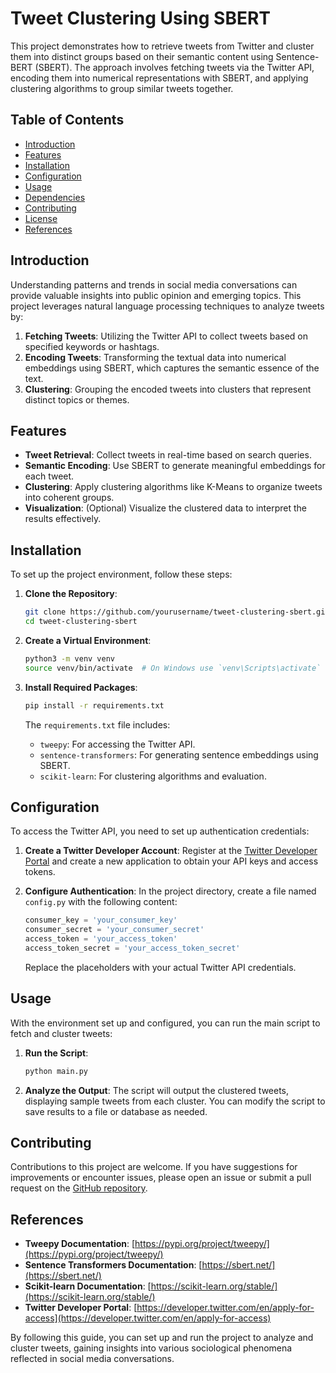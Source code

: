 # Tweet Clustering Using SBERT

This project demonstrates how to retrieve tweets from Twitter and cluster them into distinct groups based on their semantic content using Sentence-BERT (SBERT). The approach involves fetching tweets via the Twitter API, encoding them into numerical representations with SBERT, and applying clustering algorithms to group similar tweets together.

## Table of Contents

- [Introduction](#introduction)
- [Features](#features)
- [Installation](#installation)
- [Configuration](#configuration)
- [Usage](#usage)
- [Dependencies](#dependencies)
- [Contributing](#contributing)
- [License](#license)
- [References](#references)

## Introduction

Understanding patterns and trends in social media conversations can provide valuable insights into public opinion and emerging topics. This project leverages natural language processing techniques to analyze tweets by:

1. **Fetching Tweets**: Utilizing the Twitter API to collect tweets based on specified keywords or hashtags.
2. **Encoding Tweets**: Transforming the textual data into numerical embeddings using SBERT, which captures the semantic essence of the text.
3. **Clustering**: Grouping the encoded tweets into clusters that represent distinct topics or themes.

## Features

- **Tweet Retrieval**: Collect tweets in real-time based on search queries.
- **Semantic Encoding**: Use SBERT to generate meaningful embeddings for each tweet.
- **Clustering**: Apply clustering algorithms like K-Means to organize tweets into coherent groups.
- **Visualization**: (Optional) Visualize the clustered data to interpret the results effectively.

## Installation

To set up the project environment, follow these steps:

1. **Clone the Repository**:
   ```bash
   git clone https://github.com/yourusername/tweet-clustering-sbert.git
   cd tweet-clustering-sbert
   ```

2. **Create a Virtual Environment**:
   ```bash
   python3 -m venv venv
   source venv/bin/activate  # On Windows use `venv\Scripts\activate`
   ```

3. **Install Required Packages**:
   ```bash
   pip install -r requirements.txt
   ```

   The `requirements.txt` file includes:
   - `tweepy`: For accessing the Twitter API.
   - `sentence-transformers`: For generating sentence embeddings using SBERT.
   - `scikit-learn`: For clustering algorithms and evaluation.

## Configuration

To access the Twitter API, you need to set up authentication credentials:

1. **Create a Twitter Developer Account**: Register at the [Twitter Developer Portal](https://developer.twitter.com/en/apply-for-access) and create a new application to obtain your API keys and access tokens.

2. **Configure Authentication**: In the project directory, create a file named `config.py` with the following content:

   ```python
   consumer_key = 'your_consumer_key'
   consumer_secret = 'your_consumer_secret'
   access_token = 'your_access_token'
   access_token_secret = 'your_access_token_secret'
   ```

   Replace the placeholders with your actual Twitter API credentials.

## Usage

With the environment set up and configured, you can run the main script to fetch and cluster tweets:

1. **Run the Script**:
   ```bash
   python main.py
   ```

2. **Analyze the Output**: The script will output the clustered tweets, displaying sample tweets from each cluster. You can modify the script to save results to a file or database as needed.

## Contributing

Contributions to this project are welcome. If you have suggestions for improvements or encounter issues, please open an issue or submit a pull request on the [GitHub repository](https://github.com/yourusername/tweet-clustering-sbert).

## References

- **Tweepy Documentation**: [https://pypi.org/project/tweepy/](https://pypi.org/project/tweepy/)
- **Sentence Transformers Documentation**: [https://sbert.net/](https://sbert.net/)
- **Scikit-learn Documentation**: [https://scikit-learn.org/stable/](https://scikit-learn.org/stable/)
- **Twitter Developer Portal**: [https://developer.twitter.com/en/apply-for-access](https://developer.twitter.com/en/apply-for-access)

By following this guide, you can set up and run the project to analyze and cluster tweets, gaining insights into various sociological phenomena reflected in social media conversations. 
